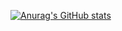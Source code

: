 [![Anurag's GitHub stats](https://github-readme-stats.vercel.app/api?username=neofliix&show_icons=true&theme=onedark)](https://github.com/anuraghazra/github-readme-stats)
